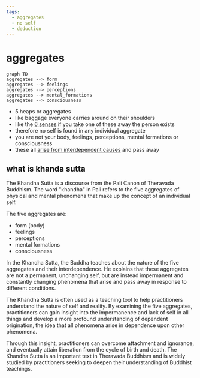 ```yaml
---
tags:
  - aggregates 
  - no self 
  - deduction 
---
```

# aggregates

```mermaid
graph TD
aggregates --> form
aggregates --> feelings
aggregates --> perceptions
aggregates --> mental_formations
aggregates --> consciousness
```

- 5 heaps or aggregates
- like baggage everyone carries around on their shoulders
- like the [6 senses](sense.md) if you take one of these away the person exists
- therefore no self is found in any individual aggregate
- you are not your body, feelings, perceptions, mental formations or consciousness
- these all [arise from interdependent causes](interdependence.md) and pass away

## what is khanda sutta

The Khandha Sutta is a discourse from the Pali Canon of Theravada Buddhism. The word "khandha" in Pali refers to the five aggregates of physical and mental phenomena that make up the concept of an individual self.

The five aggregates are:

- form (body)
- feelings
- perceptions
- mental formations
- consciousness

In the Khandha Sutta, the Buddha teaches about the nature of the five aggregates and their interdependence. He explains that these aggregates are not a permanent, unchanging self, but are instead impermanent and constantly changing phenomena that arise and pass away in response to different conditions.

The Khandha Sutta is often used as a teaching tool to help practitioners understand the nature of self and reality. By examining the five aggregates, practitioners can gain insight into the impermanence and lack of self in all things and develop a more profound understanding of dependent origination, the idea that all phenomena arise in dependence upon other phenomena.

Through this insight, practitioners can overcome attachment and ignorance, and eventually attain liberation from the cycle of birth and death. The Khandha Sutta is an important text in Theravada Buddhism and is widely studied by practitioners seeking to deepen their understanding of Buddhist teachings.
